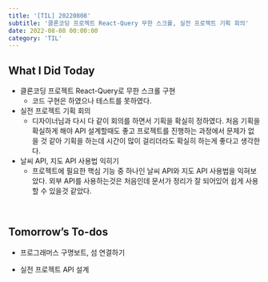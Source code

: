 ```yaml
---
title: '[TIL] 20220808'
subtitle: '클론코딩 프로젝트 React-Query 무한 스크롤, 실전 프로젝트 기획 회의'
date: 2022-08-08 00:00:00
category: 'TIL'
---
```


## What I Did Today

- 클론코딩 프로젝트 React-Query로 무한 스크롤 구현
  - 코드 구현은 하였으나 테스트를 못하였다.
- 실전 프로젝트 기획 회의
  - 디자이너님과 다시 다 같이 회의를 하면서 기획을 확실히 정하였다. 처음 기획을 확실하게 해야 API 설계할때도 좋고 프로젝트를 진행하는 과정에서 문제가 없을 것 같아 기획을 하는데 시간이 많이 걸리더라도 확실히 하는게 좋다고 생각한다.
- 날씨 API, 지도 API 사용법 익히기
  - 프로젝트에 필요한 핵심 기능 중 하나인 날씨 API와 지도 API 사용법을 익혀보았다. 외부 API를 사용하는것은 처음인데 문서가 정리가 잘 되어있어 쉽게 사용할 수 있을것 같았다.

<br/>

## Tomorrow’s To-dos

- 프로그래머스 구명보트, 섬 연결하기
- 실전 프로젝트 API 설계

  <br/>
